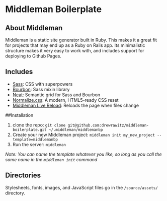 # Middleman Boilerplate

## About Middleman

Middleman is a static site generator built in Ruby. This makes it a great fit
for projects that may end up as a Ruby on Rails app. Its minimalistic structure
makes it very easy to work with, and includes support for deploying to Github
Pages.

## Includes

* [Sass](http://sass-lang.com):
  CSS with superpowers
* [Bourbon](http://bourbon.io):
  Sass mixin library
* [Neat](http://neat.bourbon.io):
  Semantic grid for Sass and Bourbon
* [Normalize.css](http://necolas.github.com/normalize.css):
  A modern, HTML5-ready CSS reset
* [Middleman Live Reload](https://github.com/middleman/middleman-livereload):
  Reloads the page when files change

##Installation
1. clone the repo: `git clone git@github.com:drewrawitz/middleman-boilerplate.git ~/.middleman/middlemanbp`
2. Create your new Middleman project: `middleman init my_new_project --template=middlemanbp`
3. Run the server: `middleman`

*Note: You can name the template whatever you like, so long as you call the same name in the `middleman init` command*

## Directories

Stylesheets, fonts, images, and JavaScript files go in the `/source/assets/` directory.

